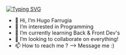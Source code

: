 [![Typing SVG](https://readme-typing-svg.demolab.com?font=Fira+Code&size=30&pause=1000&color=F78729&center=true&vCenter=true&width=435&lines=Web+Developer+Full-Stack;Passionate+and+invested)](https://git.io/typing-svg)

- 👋 Hi, I’m Hugo Farrugia
- 👀 I’m interested in Programming 
- 🌱 I’m currently learning Back & Front Dev's
- 💞️ I’m looking to collaborate on everything!
- 📫 How to reach me ? --> Message me :)


